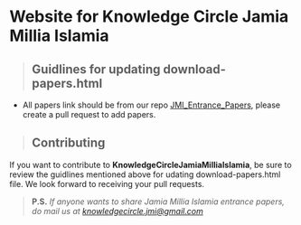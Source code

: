 # Website for **Knowledge Circle Jamia Millia Islamia**

> <h2><b>Guidlines for updating download-papers.html</b></h2>

- All papers link should be from our repo [JMI_Entrance_Papers](https://github.com/KnowledgeCircleJamiaMilliaIslamia/JMI_Entrance_Papers "Go to Link"), please create a pull request to add papers.

><h2><b>Contributing</b></h2>
  
  If you want to contribute to **KnowledgeCircleJamiaMilliaIslamia**, be sure to review the guidlines mentioned above for udating download-papers.html file. We look forward to receiving your pull requests.

> **P.S.** _If anyone wants to share Jamia Millia Islamia entrance papers, do mail us at <a href="mailto:knowledgecircle.jmi@gmail.com">knowledgecircle.jmi@gmail.com</a>_
